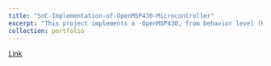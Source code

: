 ```yaml
---
title: "SoC-Implementation-of-OpenMSP430-Microcontroller"
excerpt: "This project implements a -OpenMSP430, from behavior level (RTL) to tape-out.<br/><img src='/images/openMSP430.png'>"
collection: portfolio
---
```


[Link](https://github.com/abdelazeem201/SoC-Implementation-of-OpenMSP430-Microcontroller)
